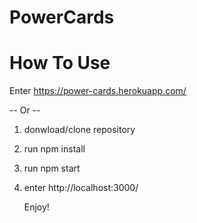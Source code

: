 # PowerCards

How To Use
==========

 Enter https://power-cards.herokuapp.com/

  -- Or --
  
1. donwload/clone repository
2. run npm install
3. run npm start
4. enter http://localhost:3000/

    Enjoy!




